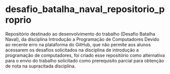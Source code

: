 # desafio_batalha_naval_repositorio_proprio
Repositório destinado ao desenvolvimento do trabalho (Desafio Batalha Naval), da disciplina Introdução a Programação de Computadores 
Devido ao recente erro na plataforma do GitHub, que não permite aos alunos acessarem os desafios solicitados na disciplina de introdução a programação de computadores,
foi criado esse repositório como alternativa para o envio do trabalho solicitado como prerequisito parcial para obtenção de nota na supracitada disciplina.
